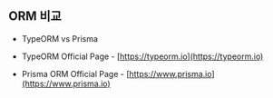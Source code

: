 ## ORM 비교

- TypeORM vs Prisma


- TypeORM Official Page - [https://typeorm.io](https://typeorm.io)
- Prisma ORM Official Page - [https://www.prisma.io](https://www.prisma.io)
